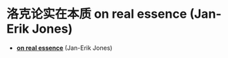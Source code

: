 # 洛克论实在本质 on real essence (Jan-Erik Jones)

* [**on real essence**](https://plato.stanford.edu/entries/real-essence/) (Jan-Erik Jones)
